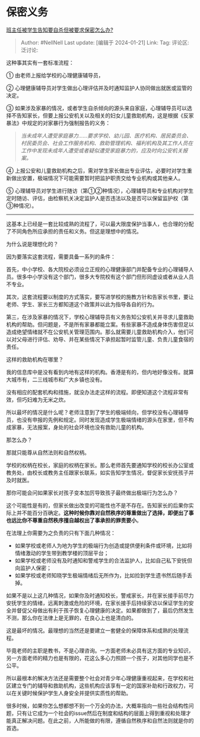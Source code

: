 # 保密义务
[班主任被学生告知要自杀但被要求保密怎么办?](https://www.zhihu.com/question/640202811/answer/3370272505)

> Author: #NellNell
> Last update: [编辑于 2024-01-21]
> Link:
> Tag:
> 评论区:
> 泛讨论:

这种事其实有一套标准流程：

① 由老师上报给学校的心理健康辅导员，

② 心理健康辅导员对学生做出心理评估并及时通知监护人协同做出就医或监管的决定。

③ 如果涉及家暴的情况，或者学生自杀倾向的源头来自家庭，心理辅导员可以选择不告知家长，但要上报公安机关以及相关的妇女儿童救助机构，这是根据《反家暴法》中规定的对家暴行为强制报告的义务：

> *当未成年人遭受家庭暴力……要求学校、幼儿园、医疗机构、居民委员会、村民委员会、社会工作服务机构、救助管理机构、福利机构及其工作人员在工作中发现未成年人遭受或者疑似遭受家庭暴力的，应及时向公安机关报案。*

④ 上报公安和儿童救助机构之后，需对学生家长做出专业评估，必要时对学生重新做出安置，极端情况下可能需要暂时把监护职责交给专业机构或其他亲人。

⑤ 心理辅导员对学生进行随访（第①②种情况），心理辅导员和专业机构对学生定时随访、评估，由检察机关决定监护人是否违法以及是否可以保留监护权（第③种情况）。

--------------------

这基本上已经是一套比较成熟的流程了，可以最大限度保护当事人，也合理的分配了不同角色所应承担的责任和义务。但这是理想中的情况。

为什么说是理想化的？

因为要落实这套流程，需要具备一系列的条件：

首先，中小学校、各大院校必须设立正规的心理健康部门并配备专业的心理辅导人员。很多中小学没有这个部门，很多大专院校有这个部门但形同虚设或者从业人员不专业。

其次，这套流程要以制度的方式落实，要写进学校的施教方针和告家长书里，要让老师、学生、家长三方都知道这个政策并以此为指导各自的行为。

第三，在涉及家暴的情况下，学校心理辅导员有义务告知公安机关并寻求儿童救助机构的帮助。但问题是，不是所有家暴都能立案。有些家暴不造成身体伤害但足以造成绝望情绪就不在公安机关管理范围内。那么就需要儿童救助机构介入，他们可以对父母进行评估、劝导、并在某些情况下承担起暂时监管儿童、负责儿童食宿的责任。

这样的救助机构在哪里？

我的信息库中是没有看到内地有这样的机构。香港是有的，但内地好像没有。就算大城市有，二三线城市和广大乡镇也没有。

没有相应的配套机构和措施，就没办法走这样的流程。即便知道这个流程非常有效，但巧妇难为无米之炊。

所以最坏的情况是什么呢？老师注意到了学生的极端倾向，但学校没有心理辅导员，也没有申报的先例和规定。同时发现造成学生极端情绪的源头在家里，但不构成家暴，无法报案，身处的社会环境也没有救助儿童的机构。

那怎么办？

那就只能尊从自然法则和自然权柄。

学校的权柄在校长，家庭的权柄在家长。那么老师首先要通知学校的校长办公室或教务处，由校长或教务主任跟家长联系，如实告知学生情况，督促家长安抚孩子并及时就医。

那你可能会问如果家长对孩子变本加厉导致孩子最终做出极端行为怎么办？

这个可能性是有的，但家长做出改变的可能性也不是不存在。告知家长的后果你实际上并不能百分百确定。**这种时候你靠对自然秩序的尊重做出了选择，即便出了事也远比你不尊重自然秩序擅自越权出了事承担的罪责要小**。

在法理上你需要为之负责的只有下面几种情况：

*  如果学校或老师人为地为学生的极端行为创造或提供便利条件或环境，比如将情绪激动的学生带到教学楼的顶层平台；
*  如果学校或老师没有及时通知和警戒学生的合法监护人，比如自己私下安抚但向监护人保密；
*  如果学校或老师知晓学生极端情绪后无所作为，比如捡到学生遗书然后随手丢掉。

如果不是以上这几种情况，如果你及时通知校长，警戒家长，并在家长接手前尽力安抚学生的情绪，远离刺激或危险的环境，在家长接手后持续家访以保证学生的安全并督促父母做出有利于孩子恢复心理健康的决定。如果都做到了，最后仍然发生不测，那么你在法律上是无罪的，在良心上也是清白的。

这是最坏的情况。最理想的当然还是要建立一套健全的保障体系和成熟的处理流程。

毕竟老师的主职是教书，不是心理咨询。一方面老师未必具有这方面的专业知识，另一方面老师的精力也是有限的，花这么多心力照顾一个孩子，对其他同学也是不公平。

所以最根本的解决方法还是需要整个社会对青少年心理健康重视起来，在学校和社区建立专门的辅导和救助机构，这些机构应该享有一定的国家补助和行政权力，可以在关键时候保护学生人身安全并提供实质性的帮助。

很多时候，如果你怎么想都想不到一个万全的办法，大概率指向一些社会结构性问题，只有让它成为一个社会的issue然后在制度和结构的层面上得到重视和处理才能真正解决问题。在此之前，人所能做的有限，遵循自然秩序和自然法则就是你的首选。
